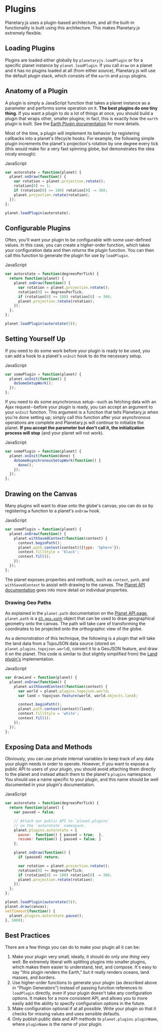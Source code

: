 Plugins
=======

Planetary.js uses a plugin-based architecture, and all the built-in functionality is built using this architecture. This makes Planetary.js extremely flexible.

Loading Plugins
---------------

Plugins are loaded either globally by `planetaryjs.loadPlugin` or for a specific planet instance by `planet.loadPlugin`. If you call `draw` on a planet and it has no plugins loaded at all (from either source), Planetary.js will use the default plugin stack, which consists of the `earth` and `pings` plugins.

Anatomy of a Plugin
-------------------

A plugin is simply a JavaScript function that takes a planet instance as a parameter and performs some operation on it. **The best plugins do one tiny thing.** If you want a plugin to do a lot of things at once, you should build a plugin that wraps other, smaller plugins; in fact, this is exactly how the `earth` plugin is built. See the [Earth Plugin documentation](/documentation/builtin_earth.html) for more details.

Most of the time, a plugin will implement its behavior by registering callbacks into a planet's lifecycle hooks. For example, the following simple plugin increments the planet's projection's rotation by one degree every tick (this would make for a very fast spinning globe, but demonstrates the idea nicely enough):

<div class='ui raised segment'>
<div class='ui red ribbon label'>JavaScript</div>

```javascript
var autorotate = function(planet) {
  planet.onDraw(function() {
    var rotation = planet.projection.rotate();
    rotation[0] += 1;
    if (rotation[0] >= 180) rotation[0] -= 360;
    planet.projection.rotate(rotation);
  });
};

planet.loadPlugin(autorotate);
```
</div>

Configurable Plugins
--------------------

Often, you'll want your plugin to be configurable with some user-defined values. In this case, you can create a higher-order function, which takes your configuration data and then *returns* the plugin function. You can then call this function to generate the plugin for use by `loadPlugin`.

<div class='ui raised segment'>
<div class='ui red ribbon label'>JavaScript</div>

```javascript
var autorotate = function(degreesPerTick) {
  return function(planet) {
    planet.onDraw(function() {
      var rotation = planet.projection.rotate();
      rotation[0] += degreesPerTick;
      if (rotation[0] >= 180) rotation[0] -= 360;
      planet.projection.rotate(rotation);
    });
  };
};

planet.loadPlugin(autorotate(5));
```
</div>

Setting Yourself Up
-------------------

If you need to do some work before your plugin is ready to be used, you can add a hook to a planet's `onInit` hook to do the necessary setup.

<div class='ui raised segment'>
<div class='ui red ribbon label'>JavaScript</div>

```javascript
var somePlugin = function(planet) {
  planet.onInit(function() {
    doSomeSetupWork();
  });
};
```
</div>

If you need to do some asynchronous setup--such as fetching data with an Ajax request--before your plugin is ready, you can accept an argument to your `onInit` function. This argument is a function that tells Planetary.js when you're done setting up; simply call this function after your asynchronous operations are complete and Planetary.js will continue to initialize the planet. **If you accept the parameter but don't call it, the initialization process will stop** (and your planet will not work).

<div class='ui raised segment'>
<div class='ui red ribbon label'>JavaScript</div>

```javascript
var somePlugin = function(planet) {
  planet.onInit(function(done) {
    doSomeAsynchronousSetupWork(function() {
      done();
    });
  });
};
```
</div>

Drawing on the Canvas
---------------------

Many plugins will want to draw onto the globe's canvas; you can do so by registering a function to a planet's `onDraw` hook.

<div class='ui raised segment'>
<div class='ui red ribbon label'>JavaScript</div>

```javascript
var somePlugin = function(planet) {
  planet.onDraw(function() {
    planet.withSavedContext(function(context) {
      context.beginPath();
      planet.path.context(context)({type: 'Sphere'});
      context.fillStyle = 'black';
      context.fill();
    });
  });
};
```
</div>

The planet exposes properties and methods, such as `context`, `path`, and `withSavedContext` to assist with drawing to the canvas. The [Planet API documentation](/documentation/planet.html) goes into more detail on individual properties.

### Drawing Geo Paths

As explained in the `planet.path` documentation on the [Planet API page](/documentation/planet.html), `planet.path` is a [`d3.geo.path`](https://github.com/mbostock/d3/wiki/Geo-Paths) object that can be used to draw geographical geometry onto the canvas. The path will take care of transforming the coordinates to be projected onto the orthographic view of the globe.

As a demonstration of this technique, the following is a plugin that will take the land data from a TopoJSON data source (stored on `planet.plugins.topojson.world`), convert it to a GeoJSON feature, and draw it on the planet. This code is similar to (but slightly simplified from) the [Land plugin's](/documentation/builtin_land.html) implementation.

<div class='ui raised segment'>
<div class='ui red ribbon label'>JavaScript</div>

```javascript
var drawLand = function(planet) {
  planet.onDraw(function() {
    planet.withSavedContext(function(context) {
      var world = planet.plugins.topojson.world;
      var land = topojson.feature(world, world.objects.land);

      context.beginPath();
      planet.path.context(context)(land);
      context.fillStyle = 'white';
      context.fill();
    });
  });
};
```
</div>

Exposing Data and Methods
-------------------------

Obviously, you can use private internal variables to keep track of any data your plugin needs in order to operate. However, if you want to expose a public API to users of your plugin, you should avoid attaching them directly to the planet and instead attach them to the planet's `plugins` namespace. You should use a name specific to your plugin, and this name should be well documented in your plugin's documentation.

<div class='ui raised segment'>
<div class='ui red ribbon label'>JavaScript</div>

```javascript
var autorotate = function(degreesPerTick) {
  return function(planet) {
    var paused = false;

    // Attach our public API to `planet.plugins`
    // on the `autorotate` namespace.
    planet.plugins.autorotate = {
      pause:  function() { paused = true;  },
      resume: function() { paused = false; }
    };

    planet.onDraw(function() {
      if (paused) return;

      var rotation = planet.projection.rotate();
      rotation[0] += degreesPerTick;
      if (rotation[0] >= 180) rotation[0] -= 360;
      planet.projection.rotate(rotation);
    });
  };
};

planet.loadPlugin(autorotate(5));
planet.draw(canvas);
setTimeout(function() {
  planet.plugins.autorotate.pause();
}, 5000);
```
</div>

Best Practices
--------------

There are a few things you can do to make your plugin all it can be:

1. Make your plugin very small; ideally, it should do only *one thing* very well. Be extremely liberal with splitting plugins into smaller plugins, which makes them easier to understand, test, and compose. It's easy to say "this plugin renders the Earth," but it really renders oceans, land masses, and borders.
2. Use higher-order functions to generate your plugin (as described above in "Plugin Generators") instead of passing function references to `loadPlugin` directly, even if your plugin doesn't take any configuration options. It makes for a more consistent API, and allows you to more easily add the ability to specify configuration options in the future.
3. Make configuration optional if at all possible. Write your plugin so that it checks for missing values and uses sensible defaults.
4. Only publish public data and API methods to `planet.plugins.pluginName`, where `pluginName` is the name of your plugin.
